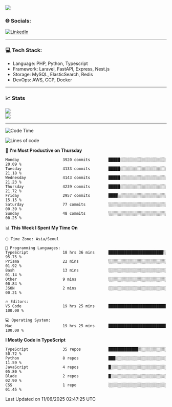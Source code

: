 <!--[![](https://visitcount.itsvg.in/api?id=jin-wk&icon=7&color=12)](https://visitcount.itsvg.in)-->
<!--[![Hits](https://hits.seeyoufarm.com/api/count/incr/badge.svg?url=https%3A%2F%2Fgithub.com%2Fjin-wk&count_bg=%235F625C&title_bg=%23555555&icon=github.svg&icon_color=%23E7E7E7&title=Hits&edge_flat=false)](https://hits.seeyoufarm.com)-->
![](https://komarev.com/ghpvc/?username=jin-wk&color=lightgrey&style=for-the-badge)

### 🌐 Socials:
[![LinkedIn](https://img.shields.io/badge/LinkedIn-%230077B5.svg?logo=linkedin&logoColor=white)](https://linkedin.com/in/jinwook-lee-242625241) 

---

### 💻 Tech Stack:
  - Language: PHP, Python, Typescript
  - Framework: Laravel, FastAPI, Express, Nest.js
  - Storage: MySQL, ElasticSearch, Redis
  - DevOps: AWS, GCP, Docker

---

### 📈 Stats
![](https://github-readme-stats.vercel.app/api?username=jin-wk&theme=dark&hide_border=true&include_all_commits=true&count_private=true)<br/>
![](https://github-readme-streak-stats.herokuapp.com/?user=jin-wk&theme=dark&hide_border=true)<br/>

---

<!--START_SECTION:waka-->
![Code Time](http://img.shields.io/badge/Code%20Time-2%2C362%20hrs%2027%20mins-blue)

![Lines of code](https://img.shields.io/badge/From%20Hello%20World%20I%27ve%20Written-5.6%20million%20lines%20of%20code-blue)

📅 **I'm Most Productive on Thursday** 

```text
Monday                   3920 commits        █████░░░░░░░░░░░░░░░░░░░░   20.09 % 
Tuesday                  4133 commits        █████░░░░░░░░░░░░░░░░░░░░   21.18 % 
Wednesday                4143 commits        █████░░░░░░░░░░░░░░░░░░░░   21.23 % 
Thursday                 4239 commits        █████░░░░░░░░░░░░░░░░░░░░   21.72 % 
Friday                   2957 commits        ████░░░░░░░░░░░░░░░░░░░░░   15.15 % 
Saturday                 77 commits          ░░░░░░░░░░░░░░░░░░░░░░░░░   00.39 % 
Sunday                   48 commits          ░░░░░░░░░░░░░░░░░░░░░░░░░   00.25 % 
```


📊 **This Week I Spent My Time On** 

```text
🕑︎ Time Zone: Asia/Seoul

💬 Programming Languages: 
TypeScript               18 hrs 36 mins      ████████████████████████░   95.75 % 
Prisma                   22 mins             ░░░░░░░░░░░░░░░░░░░░░░░░░   01.92 % 
Bash                     13 mins             ░░░░░░░░░░░░░░░░░░░░░░░░░   01.14 % 
Other                    9 mins              ░░░░░░░░░░░░░░░░░░░░░░░░░   00.84 % 
JSON                     2 mins              ░░░░░░░░░░░░░░░░░░░░░░░░░   00.21 % 

🔥 Editors: 
VS Code                  19 hrs 25 mins      █████████████████████████   100.00 % 

💻 Operating System: 
Mac                      19 hrs 25 mins      █████████████████████████   100.00 % 
```

**I Mostly Code in TypeScript** 

```text
TypeScript               35 repos            █████████████░░░░░░░░░░░░   50.72 % 
Python                   8 repos             ███░░░░░░░░░░░░░░░░░░░░░░   11.59 % 
JavaScript               4 repos             █░░░░░░░░░░░░░░░░░░░░░░░░   05.80 % 
Blade                    2 repos             █░░░░░░░░░░░░░░░░░░░░░░░░   02.90 % 
CSS                      1 repo              ░░░░░░░░░░░░░░░░░░░░░░░░░   01.45 % 
```




 Last Updated on 11/06/2025 02:47:25 UTC
<!--END_SECTION:waka-->
